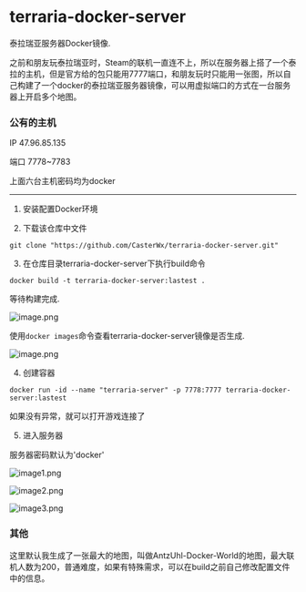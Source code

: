 # terraria-docker-server

泰拉瑞亚服务器Docker镜像.

之前和朋友玩泰拉瑞亚时，Steam的联机一直连不上，所以在服务器上搭了一个泰拉的主机，但是官方给的包只能用7777端口，和朋友玩时只能用一张图，所以自己构建了一个docker的泰拉瑞亚服务器镜像，可以用虚拟端口的方式在一台服务器上开启多个地图。

### 公有的主机

IP 47.96.85.135

端口 7778~7783

上面六台主机密码均为docker

--------------

1. 安装配置Docker环境

2. 下载该仓库中文件

```
git clone "https://github.com/CasterWx/terraria-docker-server.git"
```

3. 在仓库目录terraria-docker-server下执行build命令

```
docker build -t terraria-docker-server:lastest .
```

等待构建完成.

![image.png](http://antzuhl.cn/upload/2020/3/image-e9d3a4e050c24f708c0a56e3150c5cde.png)

使用`docker images`命令查看terraria-docker-server镜像是否生成.

![image.png](http://antzuhl.cn/upload/2020/3/image-d0c393e488974b21aa99f93a7c471dde.png)

4. 创建容器

```
docker run -id --name "terraria-server" -p 7778:7777 terraria-docker-server:lastest
```

如果没有异常，就可以打开游戏连接了

5. 进入服务器

服务器密码默认为'docker'

![image1.png](http://antzuhl.cn/upload/2020/3/image-a740ff2eceda438889f9264a66f9583b.png)

![image2.png](http://antzuhl.cn/upload/2020/3/image-39d5ff029ba94e37abbfcae4ed53265b.png)

![image3.png](http://antzuhl.cn/upload/2020/3/image-ddb58b5d9fd44a21861b23624883ff2b.png)

### 其他

这里默认我生成了一张最大的地图，叫做AntzUhl-Docker-World的地图，最大联机人数为200，普通难度，如果有特殊需求，可以在build之前自己修改配置文件中的信息。
